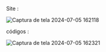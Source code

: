 Site :

![Captura de tela 2024-07-05 162118](https://github.com/gTrevisanz/ProjetoFormulario/assets/162700611/0e943772-09c8-4658-bdf3-64212ea3678a)

códigos :

![Captura de tela 2024-07-05 162321](https://github.com/gTrevisanz/ProjetoFormulario/assets/162700611/c6f106e2-82da-4a9d-9053-a0096c47de92)
